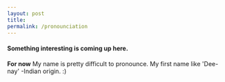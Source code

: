```yaml
---
layout: post
title: 
permalink: /pronounciation
---
```


#### Something interesting is coming up here.

**For now**
  My name is pretty difficult to pronounce. My first name like 'Dee-nay' -Indian origin. :)  

